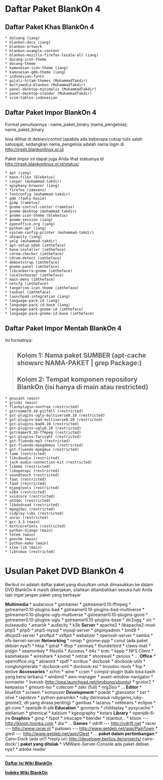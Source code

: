 # Daftar Paket BlankOn 4

## Daftar Paket Khas BlankOn 4
    * daluang (iang)
    * blankon-docs (iang)
    * blankon-artwork
    * blankon-example-content
    * blankon-mozilla-firefox-locale-all (iang)
    * docang-icon-theme
    * docang-theme
    * kamonesan-icon-theme (iang)
    * kamonesan-gdm-theme (iang)
    * indonesian-fonts
    * gulali-hitam-themes (MuhammadTakdir)
    * multimedia-blankon (MuhammadTakdir)
    * panel-desktop-minimalis (MuhammadTakdir)
    * panel-desktop-standar (MuhammadTakdir)
    * scim-tables-indonesian

## Daftar Paket Impor BlankOn 4
Format penulisannya : name_paket_binary (nama_pengelola); name_paket_binary

bisa dilihat di debian/control (apabila ada beberapa cukup tulis salah satusaja); sedangkan nama_pengelola adalah nama login di ​http://irgsh.blankonlinux.or.id

Paket Impor ini dapat juga Anda lihat statusnya di ​http://irgsh.blankonlinux.or.id/status/

    * apt (iang)
    * base-files (bleketux)
    * casper (muhammad-takdir)
    * epiphany-browser (iang)
    * firefox (imasens)
    * fontconfig (muhammad-takdir)
    * gdm (fadly-kasim)
    * gimp (rametux)
    * gnome-control-center (rametux)
    * gnome-desktop (muhammad-takdir)
    * gnome-icon-theme (bleketux)
    * gnome-session (iang)
    * openoffice.org (iang)
    * python-apt (iang)
    * system-config-printer (muhammad-takdir)
    * ubiquity (iang)
    * yelp (muhammad-takdir)
    * apt-setup-udeb (imtheface)
    * base-installer (imtheface)
    * cdrom-checker (imtheface)
    * cdrom-detect (imtheface)
    * debootstrap (imtheface)
    * gnome-panel (imtheface)
    * libcanberra-gnome (imtheface)
    * localechooser (imtheface)
    * main-menu (imtheface)
    * netcfg (imtheface)
    * tangerine-icon-theme (imtheface)
    * tasksel (imtheface)
    * launchpad-integration (iang)
    * language-pack-id (iang)
    * language-pack-id-base (iang)
    * language-pack-gnome-id (imtheface)
    * language-pack-gnome-id-base (imtheface)

## Daftar Paket Impor Mentah BlankOn 4

Ini formatnya:
> ## Kolom 1: Nama paket SUMBER (apt-cache showsrc NAMA-PAKET | grep Package:)
> ## Kolom 2: Tempat komponen repository BlankOn (isi hanya di main atau restricted)
    * gnucash (main)
    * grisbi (main)
    * flashplugin-nonfree (restricted)
    * gstreamer0.10-pitfdll (restricted)
    * gst-plugins-ugly-multiverse0.10 (restricted)
    * gst-plugins-bad-multiverse0.10 (restricted)
    * gst-plugins-bad0.10 (restricted)
    * gst-plugins-ugly0.10 (restricted)
    * gstreamer0.10-ffmpeg (restricted)
    * gst-plugins-farsight (restricted)
    * gst-fluendo-mp3 (restricted)
    * gst-fluendo-mpegdemux (restricted)
    * gst-fluendo-mpegmux (restricted)
    * lame (restricted)
    * libcdaudio (restricted)
    * jack-audio-connection-kit (restricted)
    * libmms (restricted)
    * libopenspc (restricted)
    * soundtouch (restricted)
    * faac (restricted)
    * faad (restricted)
    * mjpegtools (restricted)
    * x264 (restricted)
    * xvidcore (restricted)
    * a52dec (restricted)
    * libdvdread (restricted)
    * mpeg2dec (restricted)
    * sidplay-libs (restricted)
    * unrar (restricted)
    * gcc-3.3 (main)
    * msttcorefonts (restricted)
    * python-django (main)
    * totem (main)
    * gnochm (main)
    * python-mako (main)
    * xine-lib (main)
    * libtsmux (restricted)

# Usulan Paket DVD BlankOn 4

Berikut ini adalah daftar paket yang diusulkan untuk dimasukkan ke dalam DVD BlankOn 4 masih dikerjakan, silahkan ditambahkan sesuka hati Anda tapi ingat jangan paket yang berbayar

**Multimedia**
    * audacious
    * gstreamer
    * gstreamer0.10-ffmpeg
    * gstreamer0.10-plugins-bad
    * gstreamer0.10-plugins-bad-multiverse
    * gstreamer0.10-plugins-ugly-multiverse
    * gstreamer0.10-plugins-good
    * gstreamer0.10-plugins-ugly
    * gstreamer0.10-plugins-base
    * dir2ogg
    * vlc
    * pulseaudio
    * amarok
    * audacity
    * k3b
**Server**
    * apache2
    * libapache2-mod-php5
    * php5
    * php5-mysql
    * mysql-server
    * phpmyadmin
    * bind9
    * dhcpd3-server
    * proftpd
    * vsftpd
    * webalizer
    * openssh-server
    * samba
    * nfs-kernel-server
**Networking**
    * nmap
    * gnome-ppp
    * csnut (ada paket debian nya?)
    * htop
    * iptraf
    * iftop
    * zenmaq
    * thunderbird
    * claws-mail
    * pidgin
    * seamonkey
    * filezilla
    * Azureus
    * d4x
    * krdc
    * kppp
    * NFS Client
    * kazehakase
    * wireshark
    * kismet
    * netcat
    * shorewall
    * zenoss
    * ...
**Office**
    * openoffice.org
    * abiword
    * xpdf
    * scribus
    * docbook
    * docbook-utils
    * conglongmerate
    * docbook-xml
    * docbook-xsl
    * linuxdoc-tools
    * fop
    * texlive
**Accessories**
    * xchm
    * wine
    * ccsm
    * compiz-plugin (kalo bisa kasih yang bersi terbaru)
    * winbind
    * awn-manager
    * avant-window-navigator
    * isomaster
    * liveusb (​http://ppa.launchpad.net/probono/ubuntu)
    * gcolor2
    * keepassx
    * gmount-iso
    * cutecom
    * zekr (full)
    * nrg2iso
    * ...
**Editor**
    * bluefish
    * screem
    * kompozer
**Development**
    * poedit
    * gtanslator
    * bzr
    * olive
    * rapidsvn
    * python-paramiko
    * ruby (termasuk rubygems,ruby-gnome2, dll yang dirasa penting)
    * gambas
    * lazarus
    * netbeans
    * eclipse
    * git-core
    * openjdk-6-jdk
**Education**
    * gcompris
    * childsplay
    * pysycache
    * stellarium
    * ghemical
    * kalzium
    * kgeography
    * kstars
**Library**
    * openjdk-6-jre
**Graphics**
    * gimp
    * fspot
    * inkscape
    * blender
    * istanbul...
    * ktoon --- ​http://ktoon.toonka.com
    * dia
    * ...
**Games**
    * vdrift --- ​http://vdrift.net
    * racer --- ​http://www.racer.nl
    * paitown --- ​http://www.getdeb.net/app/PainTown
    * glest --- ​http://www.getdeb.net/app/Glest
    * ...
**paket dalam pertimbangan**
    * Cairo-Dock (ada url? *reply url: ​http://developer.berlios.de/projects/
      cairo-dock/ )
**paket yang ditolak**
    * VMWare-Server-Console ada paket debian nya?
    * adobe reader



---
[**Daftar Isi Wiki BlankOn**](/DaftarIsi/README.md)
 
[**Indeks Wiki BlankOn**](/Indeks.md)




